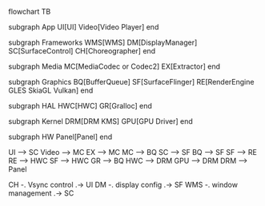 flowchart TB

subgraph App
  UI[UI]
  Video[Video Player]
end

subgraph Frameworks
  WMS[WMS]
  DM[DisplayManager]
  SC[SurfaceControl]
  CH[Choreographer]
end

subgraph Media
  MC[MediaCodec or Codec2]
  EX[Extractor]
end

subgraph Graphics
  BQ[BufferQueue]
  SF[SurfaceFlinger]
  RE[RenderEngine GLES SkiaGL Vulkan]
end

subgraph HAL
  HWC[HWC]
  GR[Gralloc]
end

subgraph Kernel
  DRM[DRM KMS]
  GPU[GPU Driver]
end

subgraph HW
  Panel[Panel]
end

UI --> SC
Video --> MC
EX --> MC
MC --> BQ
SC --> SF
BQ --> SF
SF --> RE
RE --> HWC
SF --> HWC
GR --> BQ
HWC --> DRM
GPU --> DRM
DRM --> Panel

CH -. Vsync control .-> UI
DM -. display config .-> SF
WMS -. window management .-> SC
